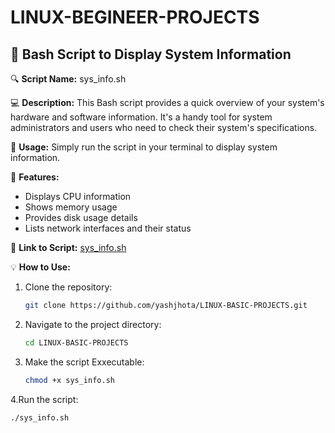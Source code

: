 # LINUX-BEGINEER-PROJECTS

## 📝 Bash Script to Display System Information

🔍 **Script Name:** sys_info.sh

💻 **Description:** This Bash script provides a quick overview of your system's hardware and software information. It's a handy tool for system administrators and users who need to check their system's specifications.

🚀 **Usage:** Simply run the script in your terminal to display system information.

📝 **Features:**
- Displays CPU information
- Shows memory usage
- Provides disk usage details
- Lists network interfaces and their status

🔗 **Link to Script:** [sys_info.sh](https://github.com/yashjhota/LINUX-BASIC-PROJECTS/blob/main/sys_info.sh)

💡 **How to Use:**
1. Clone the repository:
   ```bash
   git clone https://github.com/yashjhota/LINUX-BASIC-PROJECTS.git
   ```
2. Navigate to the project directory:
   ```bash
   cd LINUX-BASIC-PROJECTS
   ```
3. Make the script Exxecutable:
   ```bash
   chmod +x sys_info.sh
   ```
4.Run the script:
  ```bash
  ./sys_info.sh
  ```
